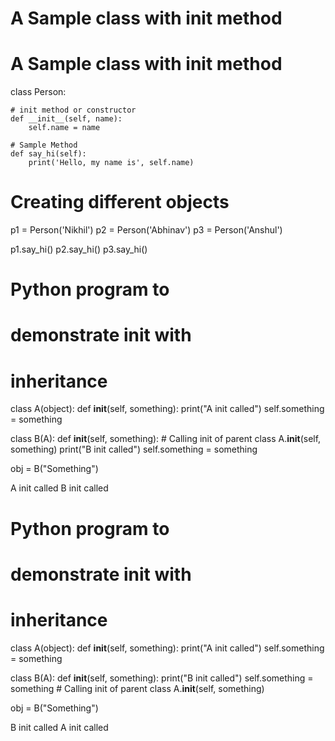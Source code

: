 # A Sample class with init method
<!-- https://www.geeksforgeeks.org/__init__-in-python/ -->
# A Sample class with init method
class Person:
 
    # init method or constructor
    def __init__(self, name):
        self.name = name
 
    # Sample Method
    def say_hi(self):
        print('Hello, my name is', self.name)
 
 
# Creating different objects
p1 = Person('Nikhil')
p2 = Person('Abhinav')
p3 = Person('Anshul')
 
p1.say_hi()
p2.say_hi()
p3.say_hi()


<!-- inheritance -->
# Python program to
# demonstrate init with
# inheritance
 
class A(object):
    def __init__(self, something):
        print("A init called")
        self.something = something
 
 
class B(A):
    def __init__(self, something):
        # Calling init of parent class
        A.__init__(self, something)
        print("B init called")
        self.something = something
 
 
obj = B("Something")

A init called
B init called


# Python program to
# demonstrate init with
# inheritance
 
class A(object):
    def __init__(self, something):
        print("A init called")
        self.something = something
 
 
class B(A):
    def __init__(self, something):
        print("B init called")
        self.something = something
        # Calling init of parent class
        A.__init__(self, something)
 
 
obj = B("Something")

B init called
A init called